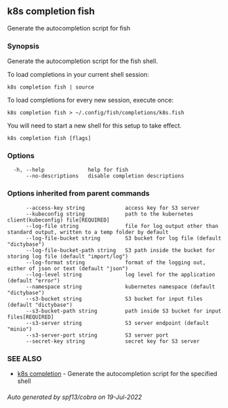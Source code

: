 ## k8s completion fish

Generate the autocompletion script for fish

### Synopsis

Generate the autocompletion script for the fish shell.

To load completions in your current shell session:

	k8s completion fish | source

To load completions for every new session, execute once:

	k8s completion fish > ~/.config/fish/completions/k8s.fish

You will need to start a new shell for this setup to take effect.


```
k8s completion fish [flags]
```

### Options

```
  -h, --help              help for fish
      --no-descriptions   disable completion descriptions
```

### Options inherited from parent commands

```
      --access-key string             access key for S3 server
      --kubeconfig string             path to the kubernetes client(kubeconfig) file[REQUIRED]
      --log-file string               file for log output other than standard output, written to a temp folder by default
      --log-file-bucket string        S3 bucket for log file (default "dictybase")
      --log-file-bucket-path string   S3 path inside the bucket for storing log file (default "import/log")
      --log-format string             format of the logging out, either of json or text (default "json")
      --log-level string              log level for the application (default "error")
      --namespace string              kubernetes namespace (default "dictybase")
      --s3-bucket string              S3 bucket for input files (default "dictybase")
      --s3-bucket-path string         path inside S3 bucket for input files[REQUIRED]
      --s3-server string              S3 server endpoint (default "minio")
      --s3-server-port string         S3 server port
      --secret-key string             secret key for S3 server
```

### SEE ALSO

* [k8s completion](k8s_completion.md)	 - Generate the autocompletion script for the specified shell

###### Auto generated by spf13/cobra on 19-Jul-2022
